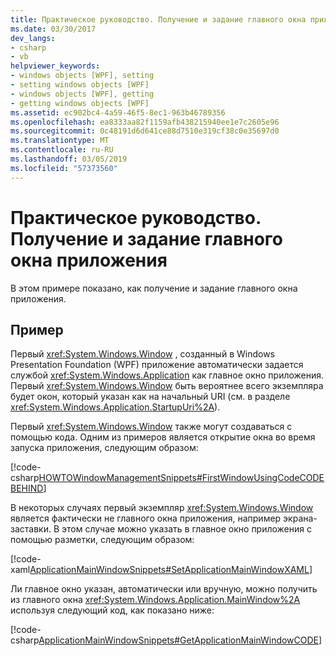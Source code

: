 ```yaml
---
title: Практическое руководство. Получение и задание главного окна приложения
ms.date: 03/30/2017
dev_langs:
- csharp
- vb
helpviewer_keywords:
- windows objects [WPF], setting
- setting windows objects [WPF]
- windows objects [WPF], getting
- getting windows objects [WPF]
ms.assetid: ec902bc4-4a59-46f5-8ec1-963b46789356
ms.openlocfilehash: ea8333aa82f1159afb438215940ee1e7c2605e96
ms.sourcegitcommit: 0c48191d6d641ce88d7510e319cf38c0e35697d0
ms.translationtype: MT
ms.contentlocale: ru-RU
ms.lasthandoff: 03/05/2019
ms.locfileid: "57373560"
---
```

# <a name="how-to-get-and-set-the-main-application-window"></a>Практическое руководство. Получение и задание главного окна приложения
В этом примере показано, как получение и задание главного окна приложения.  
  
## <a name="example"></a>Пример  
 Первый <xref:System.Windows.Window> , созданный в Windows Presentation Foundation (WPF) приложение автоматически задается службой <xref:System.Windows.Application> как главное окно приложения. Первый <xref:System.Windows.Window> быть вероятнее всего экземпляра будет окон, который указан как на начальный URI (см. в разделе <xref:System.Windows.Application.StartupUri%2A>).  
  
 Первый <xref:System.Windows.Window> также могут создаваться с помощью кода. Одним из примеров является открытие окна во время запуска приложения, следующим образом:  
  
 [!code-csharp[HOWTOWindowManagementSnippets#FirstWindowUsingCodeCODEBEHIND](~/samples/snippets/csharp/VS_Snippets_Wpf/HOWTOWindowManagementSnippets/CSharp/App.xaml.cs#firstwindowusingcodecodebehind)]
   
  
 В некоторых случаях первый экземпляр <xref:System.Windows.Window> является фактически не главного окна приложения, например экрана-заставки. В этом случае можно указать в главное окно приложения с помощью разметки, следующим образом:  
  
 [!code-xaml[ApplicationMainWindowSnippets#SetApplicationMainWindowXAML](~/samples/snippets/xaml/VS_Snippets_Wpf/ApplicationMainWindowSnippets/XAML/App.xaml#setapplicationmainwindowxaml)]  
  
 Ли главное окно указан, автоматически или вручную, можно получить из главного окна <xref:System.Windows.Application.MainWindow%2A> используя следующий код, как показано ниже:  
  
 [!code-csharp[ApplicationMainWindowSnippets#GetApplicationMainWindowCODE](~/samples/snippets/csharp/VS_Snippets_Wpf/ApplicationMainWindowSnippets/CSharp/App.xaml.cs#getapplicationmainwindowcode)]
 
